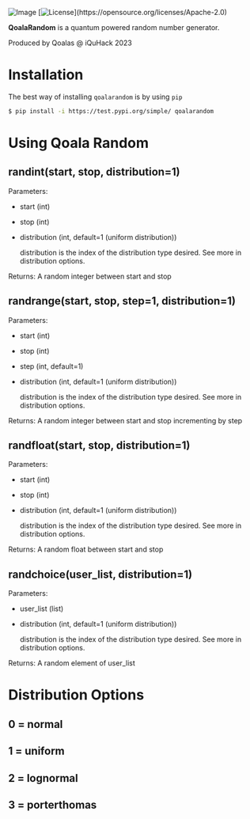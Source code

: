 ![Image](https://mcusercontent.com/6310a52cdfd4835b6f5b53169/images/4f8f6f7c-33ea-283d-4596-5613b5545064.png)
[![License](https://img.shields.io/github/license/Qiskit/qiskit.svg?)](https://opensource.org/licenses/Apache-2.0)
<!-- ![Test and Build Status](https://github.com/hannahyelle/qoalas/actions/workflows/main.yml/badge.svg?branch=master) -->

**QoalaRandom** is a quantum powered random number generator. 

Produced by Qoalas @ iQuHack 2023

# Installation

The best way of installing `qoalarandom` is by using `pip`

```bash
$ pip install -i https://test.pypi.org/simple/ qoalarandom
```

# Using Qoala Random 

## randint(start, stop, distribution=1)

Parameters:
- start (int)
- stop (int)
- distribution (int, default=1 (uniform distribution))

    distribution is the index of the distribution type desired. See more in distribution options. 

Returns: A random integer between start and stop 

## randrange(start, stop, step=1, distribution=1)

Parameters: 
- start (int)
- stop (int)
- step (int, default=1)
- distribution (int, default=1 (uniform distribution))

    distribution is the index of the distribution type desired. See more in distribution options.

Returns: A random integer between start and stop incrementing by step

## randfloat(start, stop, distribution=1)

Parameters: 
- start (int)
- stop (int)
- distribution (int, default=1 (uniform distribution))

    distribution is the index of the distribution type desired. See more in distribution options.

Returns: A random float between start and stop 

## randchoice(user_list, distribution=1)

Parameters:
- user_list (list)
- distribution (int, default=1 (uniform distribution))

    distribution is the index of the distribution type desired. See more in distribution options.

Returns: A random element of user_list

# Distribution Options
## 0 = normal

## 1 = uniform 

## 2 = lognormal 

## 3 = porterthomas
